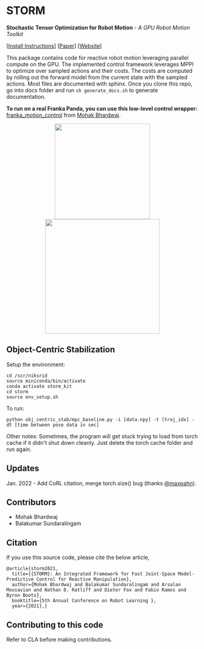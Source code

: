 # STORM
**Stochastic Tensor Optimization for Robot Motion** - *A GPU Robot Motion Toolkit*

[[Install Instructions](install_instructions.md)] [[Paper](https://arxiv.org/abs/2104.13542)] [[Website](https://sites.google.com/view/manipulation-mpc/home)]

This package contains code for reactive robot motion leveraging parallel compute on the GPU. The implemented control framework leverages MPPI to optimize over sampled actions and their costs. The costs are computed by rolling out the forward model from the current state with the sampled actions. Most files are documented with sphinx. Once you clone this repo, go into docs folder and run `sh generate_docs.sh` to generate documentation.

**To run on a real Franka Panda, you can use this low-level control wrapper:** [franka_motion_control](https://github.com/mohakbhardwaj/franka_motion_control) from [Mohak Bhardwaj](https://github.com/mohakbhardwaj).
<p align="center">
  <img width="250" src="docs/images/coll_demo.gif">
  <img width="300" src="docs/images/constrained_storm.gif">
</p>

## Object-Centric Stabilization
Setup the environment: 
```
cd /scr/niksrid
source miniconda/bin/activate
conda activate storm_kit
cd storm
source env_setup.sh
```

To run: 
```
python obj_centric_stab/mpc_baseline.py -i [data.npy] -t [traj_idx] -dt [time between pose data in sec]
```

Other notes: 
Sometimes, the program will get stuck trying to load from torch cache if it didn't shut down cleanly. 
Just delete the torch cache folder and run again. 

## Updates
Jan. 2022 - Add CoRL citation, merge torch.size() bug (thanks [@maxpahn](https://github.com/maxspahn)).

## Contributors
- Mohak Bhardwaj
- Balakumar Sundaralingam

## Citation
If you use this source code, please cite the below article,

```
@article{storm2021,
  title={{STORM}: An Integrated Framework for Fast Joint-Space Model-Predictive Control for Reactive Manipulation},
  author={Mohak Bhardwaj and Balakumar Sundaralingam and Arsalan Mousavian and Nathan D. Ratliff and Dieter Fox and Fabio Ramos and Byron Boots},
  booktitle={5th Annual Conference on Robot Learning },
  year={2021},}
```

## Contributing to this code
Refer to CLA before making contributions.
